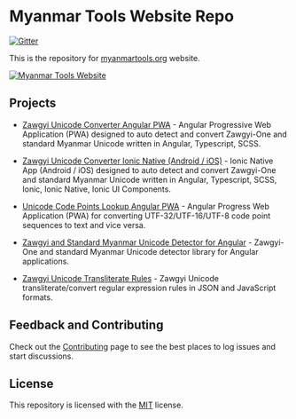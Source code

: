 # Myanmar Tools Website Repo

[![Gitter](https://badges.gitter.im/myanmartools/community.svg)](https://gitter.im/myanmartools/community?utm_source=badge&utm_medium=badge&utm_campaign=pr-badge)

This is the repository for [myanmartools.org](https://myanmartools.org) website.

[![Myanmar Tools Website](https://myanmartools.org/assets/images/appicons/v1/android/android-launchericon-192x192.png)](https://myanmartools.org)

## Projects

* [Zawgyi Unicode Converter Angular PWA](https://github.com/myanmartools/zawgyi-unicode-converter-angular-pwa) - Angular Progressive Web Application (PWA) designed to auto detect and convert Zawgyi-One and standard Myanmar Unicode written in Angular, Typescript, SCSS.

* [Zawgyi Unicode Converter Ionic Native (Android / iOS)](https://github.com/myanmartools/zawgyi-unicode-converter-native) - Ionic Native App (Android / iOS) designed to auto detect and convert Zawgyi-One and standard Myanmar Unicode written in Angular, Typescript, SCSS, Ionic, Ionic Native, Ionic UI Components.

* [Unicode Code Points Lookup Angular PWA](https://github.com/myanmartools/unicode-code-points-lookup-angular-pwa) - Angular Progress Web Application (PWA) for converting UTF-32/UTF-16/UTF-8 code point sequences to text and vice versa.

* [Zawgyi and Standard Myanmar Unicode Detector for Angular](https://github.com/myanmartools/ng-zawgyi-detector) - Zawgyi-One and standard Myanmar Unicode detector library for Angular applications.

* [Zawgyi Unicode Transliterate Rules](https://github.com/myanmartools/zawgyi-unicode-translit-rules) - Zawgyi Unicode transliterate/convert regular expression rules in JSON and JavaScript formats.

## Feedback and Contributing

Check out the [Contributing](https://github.com/myanmartools/Myanmar-Tools/blob/master/CONTRIBUTING.md) page to see the best places to log issues and start discussions.

## License

This repository is licensed with the [MIT](https://github.com/myanmartools/Myanmar-Tools/blob/master/LICENSE) license.
